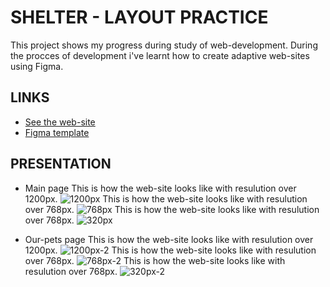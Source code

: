 # SHELTER - LAYOUT PRACTICE
This project shows my progress during study of web-development.
During the procces of development i've learnt how to create adaptive web-sites using Figma.

## LINKS
* [See the web-site](https://usintillya.github.io/website-layout-practicing/pages/main/index)
* [Figma template](https://www.figma.com/file/FYlbyW0a2rm8yplda6i5Yj/shelter-dom-(Copy)?node-id=94%3A43)

## PRESENTATION
* Main page
This is how the web-site looks like with resulution over 1200px.
![1200px](https://user-images.githubusercontent.com/94975293/169860152-c62c4f78-48f9-4ace-9b8c-91c7deb90fda.jpg)
This is how the web-site looks like with resulution over 768px.
![768px](https://user-images.githubusercontent.com/94975293/169860337-ce6ba0d9-a4ad-4ab6-bc16-5a6c548c670f.jpg)
This is how the web-site looks like with resulution over 768px.
![320px](https://user-images.githubusercontent.com/94975293/169860365-6b0592f9-a935-4aab-9ba4-241d071fae31.jpg)

* Our-pets page
This is how the web-site looks like with resulution over 1200px.
![1200px-2](https://user-images.githubusercontent.com/94975293/169860619-014c6a48-ab37-4a88-9510-2dc1041d60ea.jpg)
This is how the web-site looks like with resulution over 768px.
![768px-2](https://user-images.githubusercontent.com/94975293/169860635-e7118c41-04dd-4c8c-a568-1a040945a0a6.jpg)
This is how the web-site looks like with resulution over 768px.
![320px-2](https://user-images.githubusercontent.com/94975293/169860645-45abdefe-7398-4d60-b7f9-4cc4580f752d.jpg)
